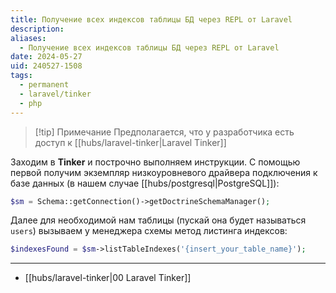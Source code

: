 ```yaml
---
title: Получение всех индексов таблицы БД через REPL от Laravel
description: 
aliases:
  - Получение всех индексов таблицы БД через REPL от Laravel
date: 2024-05-27
uid: 240527-1508
tags:
  - permanent
  - laravel/tinker
  - php
---
```


> [!tip] Примечание
> Предполагается, что у разработчика есть доступ к [[hubs/laravel-tinker|Laravel Tinker]]

Заходим в **Tinker** и построчно выполняем инструкции. С помощью первой получим экземпляр низкоуровневого драйвера подключения к базе данных (в нашем случае [[hubs/postgresql|PostgreSQL]]):

```php
$sm = Schema::getConnection()->getDoctrineSchemaManager();
```

Далее для необходимой нам таблицы (пускай она будет называться `users`) вызываем у менеджера схемы метод листинга индексов:

```php
$indexesFound = $sm->listTableIndexes('{insert_your_table_name}');
```

---

- [[hubs/laravel-tinker|00 Laravel Tinker]]
